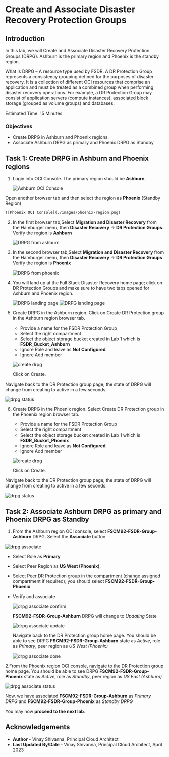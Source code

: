# Create and Associate Disaster Recovery Protection Groups

## Introduction

In this lab, we will Create and Associate Disaster Recovery Protection Groups (DRPG). Ashburn is the primary region and Phoenix is the standby region.

What is DRPG – A resource type used by FSDR.  A DR Protection Group represents a consistency grouping defined for the purposes of disaster recovery.  It is a collection of different OCI resources that comprise an application and must be treated as a combined group when performing disaster recovery operations.  For example, a DR Protection Group may consist of application servers (compute instances), associated block storage (grouped as volume groups) and databases.

Estimated Time: 15 Minutes

### Objectives

- Create DRPG in Ashburn and Phoenix regions.
- Associate Ashburn DRPG as primary and Phoenix DRPG as Standby

## Task 1: Create DRPG in Ashburn and Phoenix regions

1. Login into OCI Console. The primary region should be **Ashburn**.

    ![Ashburn OCI Console](./images/ashburn-region.png)

  Open another browser tab and then select the region as **Phoenix** (Standby Region)

    ![Phoenix OCI Console](./images/phoenix-region.png)

2. In the first browser tab,Select **Migration and Disaster Recovery** from the Hamburger menu, then **Disaster Recovery** -> **DR Protection Groups**. Verify the region is **Ashburn**

    ![DRPG from ashburn](./images/ashburn-drpgpage.png)

3. In the second browser tab,Select **Migration and Disaster Recovery** from the Hamburger menu, then **Disaster Recovery** -> **DR Protection Groups** Verify the region is **Phoenix**

    ![DRPG from phoenix](./images/phoenix-drpgpage.png)

4. You will land up at the Full Stack Disaster Recovery home page; click on DR Protection Groups and make sure to have two tabs opened for Ashburn and Phoenix region.

    ![DRPG landing page](./images/ashburn-drpg.png)
    ![DRPG landing page](./images/phoenix-drpg.png)

5. Create DRPG in the Ashburn region. Click on Create DR Protection group in the Ashburn region browser tab.

    - Provide a name for the FSDR Protection Group
    - Select the right compartment
    - Select the object storage bucket created in Lab 1 which is **FSDR\_Bucket\_Ashburn**
    - Ignore Role and leave as **Not Configured**
    - Ignore Add member 

    ![create drpg](./images/ashburn-create-drpg.png)

    Click on Create.

  Navigate back to the DR Protection group page; the state of DRPG will change from creating to active in a few seconds.

   ![drpg status](./images/ashburn-drpgactive.png)

6. Create DRPG in the Phoenix region. Select Create DR Protection group in the Phoenix region browser tab.

    - Provide a name for the FSDR Protection Group
    - Select the right compartment
    - Select the object storage bucket created in Lab 1 which is **FSDR\_Bucket\_Phoenix**
    - Ignore Role and leave as **Not Configured**
    - Ignore Add member

    ![create drpg](./images/phoenix-create-drpg.png)

    Click on Create.

  Navigate back to the DR Protection group page; the state of DRPG will change from creating to active in a few seconds.

   ![drpg status](./images/phoenix-drpgactive.png)

## Task 2: Associate Ashburn DRPG as primary and Phoenix DRPG as Standby

1. From the Ashburn region OCI console, select **FSCM92-FSDR-Group-Ashburn** DRPG. Select the **Associate** button

  ![drpg associate](./images/drpg-associate.png)

- Select Role as **Primary**
- Select Peer Region as **US West (Phoenix)**,
- Select Peer DR Protection group in the compartment (change assigned compartment if required); you should select **FSCM92-FSDR-Group-Phoenix**
- Verify and associate

  ![drpg associate confirm](./images/drpg-associate-1.png)

  **FSCM92-FSDR-Group-Ashburn** DRPG will change to *Updating* State

  ![drpg associate update](./images/drpg-associate-updating.png)

  Navigate back to the DR Protection group home page. You should be able to see DRPG **FSCM92-FSDR-Group-Ashburn** state as *Active*, role as *Primary*, peer region as *US West (Phoenix)*

  ![drpg associate done](./images/drpg-status-ashburn.png)

2.From the Phoenix region OCI console, navigate to the DR Protection group home page. You should be able to see DRPG **FSCM92-FSDR-Group-Phoenix** state as *Active*, role as *Standby*, peer region as *US East (Ashburn)*

   ![drpg associate status](./images/drpg-status-phoenix.png)

   Now, we have associated **FSCM92-FSDR-Group-Ashburn** as *Primary DRPG* and **FSCM92-FSDR-Group-Phoenix**  as *Standby DRPG*

   You may now **proceed to the next lab**.

## Acknowledgements

- **Author** -  Vinay Shivanna, Principal Cloud Architect
- **Last Updated By/Date** -  Vinay Shivanna, Principal Cloud Architect, April 2023
